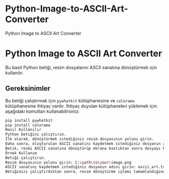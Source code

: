 # Python-Image-to-ASCII-Art-Converter
Python Image to ASCII Art Converter

# Python Image to ASCII Art Converter

Bu basit Python betiği, resim dosyalarını ASCII sanatına dönüştürmek için kullanılır.

## Gereksinimler

Bu betiği çalıştırmak için `pywhatkit` kütüphanesine ve `colorama` kütüphanesine ihtiyaç vardır. İhtiyaç duyulan kütüphaneleri yüklemek için aşağıdaki komutları kullanabilirsiniz:

```bash
pip install pywhatkit
pip install colorama
Nasıl Kullanılır
Python betiğini çalıştırın.
İlk olarak, dönüştürmek istediğiniz resim dosyasının yolunu girin.
Daha sonra, oluşturulan ASCII sanatını kaydetmek istediğiniz dosyanın adını girin.
Betik, resmi ASCII sanatına dönüştürüp ekrana bastıktan sonra dosyayı belirttiğiniz adla kaydedecektir.
Örnek Kullanım
Betiği çalıştırın.
Resim dosyasının yolunu girin: C:\path\to\your\image.png
ASCII sanatını kaydetmek istediğiniz dosyanın adını girin: ascii_art.txt
Betiğinizi çalıştırdıktan sonra, resim dönüştürme işlemi tamamlandığında oluşturulan ASCII sanatını ekranda görebilir ve kaydettiğiniz dosyada bulabilirsiniz

